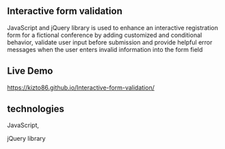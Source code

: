 ## Interactive form validation

JavaScript and jQuery library is used to enhance an interactive registration form for a fictional conference by adding customized and conditional behavior, validate user input before submission and provide helpful error messages when the user enters invalid information into the form field

## Live Demo

https://kizto86.github.io/Interactive-form-validation/

## technologies

JavaScript,

jQuery library
